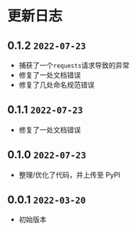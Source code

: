 # 更新日志

## 0.1.2 `2022-07-23`

- 捕获了一个`requests`请求导致的异常
- 修复了一处文档错误
- 修复了几处命名规范错误 

## 0.1.1 `2022-07-23`

- 修复了一处文档错误

## 0.1.0 `2022-07-23`

- 整理/优化了代码，并上传至 PyPI

## 0.0.1 `2022-03-20`

- 初始版本
